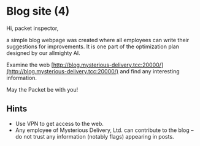 # Blog site (4)

Hi, packet inspector,

a simple blog webpage was created where all employees can write their suggestions for improvements. It is one part of the optimization plan designed by our allmighty AI.

Examine the web [http://blog.mysterious-delivery.tcc:20000/](http://blog.mysterious-delivery.tcc:20000/) and find any interesting information.

May the Packet be with you!

## Hints

- Use VPN to get access to the web.
- Any employee of Mysterious Delivery, Ltd. can contribute to the blog – do not trust any information (notably flags) appearing in posts.
